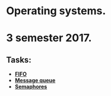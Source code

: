Operating systems.
======================
3 semester 2017.
==========
Tasks:
-------
* [**FIFO**](https://github.com/detininroman/OS-3/tree/master/FIFO) 
* [**Message queue**](https://github.com/detininroman/OS-3/tree/master/Queue) 
* [**Semaphores**](https://github.com/detininroman/OS-3/tree/master/Semaphores) 